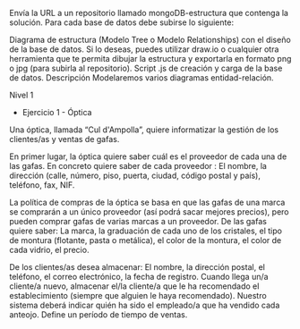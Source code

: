 Envía la URL a un repositorio llamado mongoDB-estructura que contenga la solución. Para cada base de datos debe subirse lo siguiente:

Diagrama de estructura (Modelo Tree o Modelo Relationships) con el diseño de la base de datos. Si lo deseas, puedes utilizar draw.io o cualquier otra herramienta que te permita dibujar la estructura y exportarla en formato png o jpg (para subirla al repositorio).
Script .js de creación y carga de la base de datos.
Descripción
Modelaremos varios diagramas entidad-relación.

Nivel 1
- Ejercicio 1 - Óptica

Una óptica, llamada “Cul d'Ampolla”, quiere informatizar la gestión de los clientes/as y ventas de gafas.

En primer lugar, la óptica quiere saber cuál es el proveedor de cada una de las gafas. En concreto quiere saber de cada proveedor : El nombre, la dirección (calle, número, piso, puerta, ciudad, código postal y país), teléfono, fax, NIF.

La política de compras de la óptica se basa en que las gafas de una marca se comprarán a un único proveedor (así podrá sacar mejores precios), pero pueden comprar gafas de varias marcas a un proveedor. De las gafas quiere saber: La marca, la graduación de cada uno de los cristales, el tipo de montura (flotante, pasta o metálica), el color de la montura, el color de cada vidrio, el precio.

De los clientes/as desea almacenar: El nombre, la dirección postal, el teléfono, el correo electrónico, la fecha de registro.
Cuando llega un/a cliente/a nuevo, almacenar el/la cliente/a que le ha recomendado el establecimiento (siempre que alguien le haya recomendado).
Nuestro sistema deberá indicar quién ha sido el empleado/a que ha vendido cada anteojo. Define un período de tiempo de ventas.